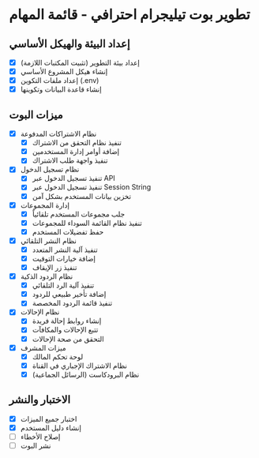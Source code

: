 # تطوير بوت تيليجرام احترافي - قائمة المهام

## إعداد البيئة والهيكل الأساسي
- [x] إعداد بيئة التطوير (تثبيت المكتبات اللازمة)
- [x] إنشاء هيكل المشروع الأساسي
- [x] إعداد ملفات التكوين (.env)
- [x] إنشاء قاعدة البيانات وتكوينها

## ميزات البوت
- [x] نظام الاشتراكات المدفوعة
  - [x] تنفيذ نظام التحقق من الاشتراك
  - [x] إضافة أوامر إدارة المستخدمين
  - [x] تنفيذ واجهة طلب الاشتراك

- [x] نظام تسجيل الدخول
  - [x] تنفيذ تسجيل الدخول عبر API
  - [x] تنفيذ تسجيل الدخول عبر Session String
  - [x] تخزين بيانات المستخدم بشكل آمن

- [x] إدارة المجموعات
  - [x] جلب مجموعات المستخدم تلقائياً
  - [x] تنفيذ نظام القائمة السوداء للمجموعات
  - [x] حفظ تفضيلات المستخدم

- [x] نظام النشر التلقائي
  - [x] تنفيذ آلية النشر المتعدد
  - [x] إضافة خيارات التوقيت
  - [x] تنفيذ زر الإيقاف

- [x] نظام الردود الذكية
  - [x] تنفيذ آلية الرد التلقائي
  - [x] إضافة تأخير طبيعي للردود
  - [x] تنفيذ قائمة الردود المخصصة

- [x] نظام الإحالات
  - [x] إنشاء روابط إحالة فريدة
  - [x] تتبع الإحالات والمكافآت
  - [x] التحقق من صحة الإحالات

- [x] ميزات المشرف
  - [x] لوحة تحكم المالك
  - [x] نظام الاشتراك الإجباري في القناة
  - [x] نظام البرودكاست (الرسائل الجماعية)

## الاختبار والنشر
- [x] اختبار جميع الميزات
- [x] إنشاء دليل المستخدم
- [ ] إصلاح الأخطاء
- [ ] نشر البوت
